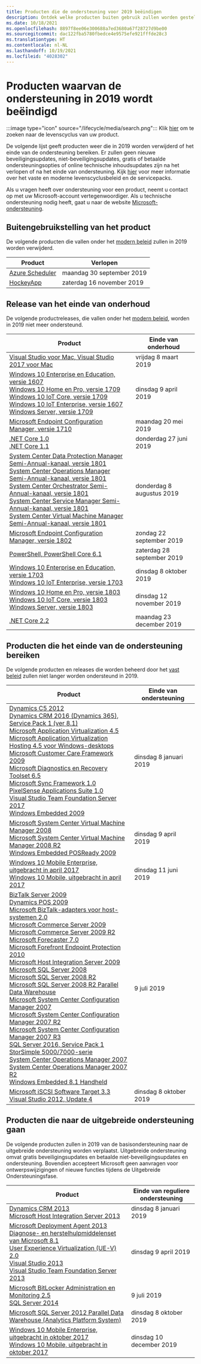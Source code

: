 ```yaml
---
title: Producten die de ondersteuning voor 2019 beëindigen
description: Ontdek welke producten buiten gebruik zullen worden gesteld, het einde van de ondersteuning bereiken of worden verplaatst van de basisondersteuning naar de uitgebreide ondersteuning in 2019.
ms.date: 10/18/2021
ms.openlocfilehash: 8897f8ee06e300688a7ed3680a67f28727d9be00
ms.sourcegitcommit: dac122fba5780fbedce4e9575efe921fffde28c3
ms.translationtype: HT
ms.contentlocale: nl-NL
ms.lasthandoff: 10/19/2021
ms.locfileid: "4028302"
---
```

# <a name="products-ending-support-in-2019"></a>Producten waarvan de ondersteuning in 2019 wordt beëindigd

:::image type="icon" source="/lifecycle/media/search.png":::
Klik [hier](/lifecycle/products/) om te zoeken naar de levenscyclus van uw product.

De volgende lijst geeft producten weer die in 2019 worden verwijderd of het einde van de ondersteuning bereiken. Er zullen geen nieuwe beveiligingsupdates, niet-beveiligingsupdates, gratis of betaalde ondersteuningsopties of online technische inhoudsupdates zijn na het verlopen of na het einde van ondersteuning. Kijk [hier](/lifecycle/overview/product-end-of-support-overview) voor meer informatie over het vaste en moderne levenscyclusbeleid en de servicepacks.

Als u vragen heeft over ondersteuning voor een product, neemt u contact op met uw Microsoft-account vertegenwoordiger. Als u technische ondersteuning nodig heeft, gaat u naar de website [Microsoft-ondersteuning](https://support.microsoft.com/contactus/?ws=support).

## <a name="product-retirements"></a>Buitengebruikstelling van het product

De volgende producten die vallen onder het [modern beleid](/lifecycle/policies/modern) zullen in 2019 worden verwijderd.

| Product | Verlopen |
| --- | --- |
| [Azure Scheduler](/lifecycle/products/azure-scheduler?branch=live)<br> | maandag 30 september 2019 |
| [HockeyApp](/lifecycle/products/hockeyapp?branch=live)<br> | zaterdag 16 november 2019 |


## <a name="release-end-of-servicing"></a>Release van het einde van onderhoud

De volgende productreleases, die vallen onder het [modern beleid](/lifecycle/policies/modern), worden in 2019 niet meer ondersteund.

| Product | Einde van onderhoud |
| --- | --- |
| [Visual Studio voor Mac, Visual Studio 2017 voor Mac](/lifecycle/products/visual-studio-for-mac?branch=live)<br> | vrijdag 8 maart 2019 |
| [Windows 10 Enterprise en Education, versie 1607](/lifecycle/products/windows-10-enterprise-and-education?branch=live)<br>[Windows 10 Home en Pro, versie 1709](/lifecycle/products/windows-10-home-and-pro?branch=live)<br>[Windows 10 IoT Core, versie 1709](/lifecycle/products/windows-10-iot-core?branch=live)<br>[Windows 10 IoT Enterprise, versie 1607](/lifecycle/products/windows-10-iot-enterprise?branch=live)<br>[Windows Server, versie 1709](/lifecycle/products/windows-server?branch=live)<br> | dinsdag 9 april 2019 |
| [Microsoft Endpoint Configuration Manager, versie 1710](/lifecycle/products/microsoft-endpoint-configuration-manager?branch=live)<br> | maandag 20 mei 2019 |
| [.NET Core 1.0](/lifecycle/products/microsoft-net-and-net-core?branch=live)<br>[.NET Core 1.1](/lifecycle/products/microsoft-net-and-net-core?branch=live)<br> | donderdag 27 juni 2019 |
| [System Center Data Protection Manager Semi-Annual-kanaal, versie 1801](/lifecycle/products/system-center-data-protection-manager-semi-annual-channel?branch=live)<br>[System Center Operations Manager Semi-Annual-kanaal, versie 1801](/lifecycle/products/system-center-operations-manager-semi-annual-channel?branch=live)<br>[System Center Orchestrator Semi-Annual-kanaal, versie 1801](/lifecycle/products/system-center-orchestrator-semi-annual-channel?branch=live)<br>[System Center Service Manager Semi-Annual-kanaal, versie 1801](/lifecycle/products/system-center-service-manager-semi-annual-channel?branch=live)<br>[System Center Virtual Machine Manager Semi-Annual-kanaal, versie 1801](/lifecycle/products/system-center-virtual-machine-manager-semi-annual-channel?branch=live)<br> | donderdag 8 augustus 2019 |
| [Microsoft Endpoint Configuration Manager, versie 1802](/lifecycle/products/microsoft-endpoint-configuration-manager?branch=live)<br> | zondag 22 september 2019 |
| [PowerShell, PowerShell Core 6.1](/lifecycle/products/powershell?branch=live)<br> | zaterdag 28 september 2019 |
| [Windows 10 Enterprise en Education, versie 1703](/lifecycle/products/windows-10-enterprise-and-education?branch=live)<br>[Windows 10 IoT Enterprise, versie 1703](/lifecycle/products/windows-10-iot-enterprise?branch=live)<br> | dinsdag 8 oktober 2019 |
| [Windows 10 Home en Pro, versie 1803](/lifecycle/products/windows-10-home-and-pro?branch=live)<br>[Windows 10 IoT Core, versie 1803](/lifecycle/products/windows-10-iot-core?branch=live)<br>[Windows Server, versie 1803](/lifecycle/products/windows-server?branch=live)<br> | dinsdag 12 november 2019 |
| [.NET Core 2.2](/lifecycle/products/microsoft-net-and-net-core?branch=live)<br> | maandag 23 december 2019 |


## <a name="products-reaching-end-of-support"></a>Producten die het einde van de ondersteuning bereiken

De volgende producten en releases die worden beheerd door het [vast beleid](/lifecycle/policies/fixed) zullen niet langer worden ondersteund in 2019.

| Product | Einde van ondersteuning |
| --- | --- |
| [Dynamics C5 2012](/lifecycle/products/dynamics-c5-2012?branch=live)<br>[Dynamics CRM 2016 (Dynamics 365), Service Pack 1 (ver 8.1)](/lifecycle/products/dynamics-crm-2016-dynamics-365?branch=live)<br>[Microsoft Application Virtualization 4.5](/lifecycle/products/microsoft-application-virtualization-45?branch=live)<br>[Microsoft Application Virtualization Hosting 4.5 voor Windows-desktops](/lifecycle/products/microsoft-application-virtualization-hosting-45?branch=live)<br>[Microsoft Customer Care Framework 2009](/lifecycle/products/microsoft-customer-care-framework-2009?branch=live)<br>[Microsoft Diagnostics en Recovery Toolset 6.5](/lifecycle/products/microsoft-diagnostics-and-recovery-toolset-65?branch=live)<br>[Microsoft Sync Framework 1.0](/lifecycle/products/microsoft-sync-framework-10?branch=live)<br>[PixelSense Applications Suite 1.0](/lifecycle/products/pixelsense-applications-suite-10?branch=live)<br>[Visual Studio Team Foundation Server 2017](/lifecycle/products/visual-studio-team-foundation-server-2017?branch=live)<br>[Windows Embedded 2009](/lifecycle/products/windows-embedded-2009?branch=live)<br> | dinsdag 8 januari 2019 |
| [Microsoft System Center Virtual Machine Manager 2008](/lifecycle/products/microsoft-system-center-virtual-machine-manager-2008?branch=live)<br>[Microsoft System Center Virtual Machine Manager 2008 R2](/lifecycle/products/microsoft-system-center-virtual-machine-manager-2008-r2?branch=live)<br>[Windows Embedded POSReady 2009](/lifecycle/products/windows-embedded-posready-2009?branch=live)<br> | dinsdag 9 april 2019 |
| [Windows 10 Mobile Enterprise, uitgebracht in april 2017](/lifecycle/products/windows-10-mobile-enterprise-released-in-april-2017?branch=live)<br>[Windows 10 Mobile, uitgebracht in april 2017](/lifecycle/products/windows-10-mobile-released-in-april-2017?branch=live)<br> | dinsdag 11 juni 2019 |
| [BizTalk Server 2009](/lifecycle/products/biztalk-server-2009?branch=live)<br>[Dynamics POS 2009](/lifecycle/products/dynamics-pos-2009?branch=live)<br>[Microsoft BizTalk-adapters voor host-systemen 2.0](/lifecycle/products/microsoft-biztalk-adapters-for-host-systems-20?branch=live)<br>[Microsoft Commerce Server 2009](/lifecycle/products/microsoft-commerce-server-2009?branch=live)<br>[Microsoft Commerce Server 2009 R2](/lifecycle/products/microsoft-commerce-server-2009-r2?branch=live)<br>[Microsoft Forecaster 7.0](/lifecycle/products/microsoft-forecaster-70?branch=live)<br>[Microsoft Forefront Endpoint Protection 2010](/lifecycle/products/microsoft-forefront-endpoint-protection-2010?branch=live)<br>[Microsoft Host Integration Server 2009](/lifecycle/products/microsoft-host-integration-server-2009?branch=live)<br>[Microsoft SQL Server 2008](/lifecycle/products/microsoft-sql-server-2008?branch=live)<br>[Microsoft SQL Server 2008 R2](/lifecycle/products/microsoft-sql-server-2008-r2?branch=live)<br>[Microsoft SQL Server 2008 R2 Parallel Data Warehouse](/lifecycle/products/microsoft-sql-server-2008-r2-parallel-data-warehouse?branch=live)<br>[Microsoft System Center Configuration Manager 2007](/lifecycle/products/microsoft-system-center-configuration-manager-2007?branch=live)<br>[Microsoft System Center Configuration Manager 2007 R2](/lifecycle/products/microsoft-system-center-configuration-manager-2007-r2?branch=live)<br>[Microsoft System Center Configuration Manager 2007 R3](/lifecycle/products/microsoft-system-center-configuration-manager-2007-r3?branch=live)<br>[SQL Server 2016, Service Pack 1](/lifecycle/products/sql-server-2016?branch=live)<br>[StorSimple 5000/7000-serie](/lifecycle/products/storsimple-50007000-series?branch=live)<br>[System Center Operations Manager 2007](/lifecycle/products/system-center-operations-manager-2007?branch=live)<br>[System Center Operations Manager 2007 R2](/lifecycle/products/system-center-operations-manager-2007-r2?branch=live)<br>[Windows Embedded 8.1 Handheld](/lifecycle/products/windows-embedded-81-handheld?branch=live)<br> | 9 juli 2019 |
| [Microsoft iSCSI Software Target 3.3](/lifecycle/products/microsoft-iscsi-software-target-33?branch=live)<br>[Visual Studio 2012, Update 4](/lifecycle/products/visual-studio-2012?branch=live)<br> | dinsdag 8 oktober 2019 |


## <a name="products-moving-to-extended-support"></a>Producten die naar de uitgebreide ondersteuning gaan

De volgende producten zullen in 2019 van de basisondersteuning naar de uitgebreide ondersteuning worden verplaatst. Uitgebreide ondersteuning omvat gratis beveiligingsupdates en betaalde niet-beveiligingsupdates en ondersteuning. Bovendien accepteert Microsoft geen aanvragen voor ontwerpswijzigingen of nieuwe functies tijdens de Uitgebreide Ondersteuningsfase.

| Product | Einde van reguliere ondersteuning |
| --- | --- |
| [Dynamics CRM 2013](/lifecycle/products/dynamics-crm-2013?branch=live)<br>[Microsoft Host Integration Server 2013](/lifecycle/products/microsoft-host-integration-server-2013?branch=live)<br> | dinsdag 8 januari 2019 |
| [Microsoft Deployment Agent 2013](/lifecycle/products/microsoft-deployment-agent-2013?branch=live)<br>[Diagnose- en herstelhulpmiddelenset van Microsoft 8.1](/lifecycle/products/microsoft-diagnostics-and-recovery-toolset-81?branch=live)<br>[User Experience Virtualization (UE-V) 2.0](/lifecycle/products/user-experience-virtualization-uev-20?branch=live)<br>[Visual Studio 2013](/lifecycle/products/visual-studio-2013?branch=live)<br>[Visual Studio Team Foundation Server 2013](/lifecycle/products/visual-studio-team-foundation-server-2013?branch=live)<br> | dinsdag 9 april 2019 |
| [Microsoft BitLocker Administration en Monitoring 2.5](/lifecycle/products/microsoft-bitlocker-administration-and-monitoring-25?branch=live)<br>[SQL Server 2014](/lifecycle/products/sql-server-2014?branch=live)<br> | 9 juli 2019 |
| [Microsoft SQL Server 2012 Parallel Data Warehouse (Analytics Platform System)](/lifecycle/products/microsoft-sql-server-2012-parallel-data-warehouse-analytics-platform-system?branch=live)<br> | dinsdag 8 oktober 2019 |
| [Windows 10 Mobile Enterprise, uitgebracht in oktober 2017](/lifecycle/products/windows-10-mobile-enterprise-released-in-october-2017?branch=live)<br>[Windows 10 Mobile, uitgebracht in oktober 2017](/lifecycle/products/windows-10-mobile-released-in-october-2017?branch=live)<br> | dinsdag 10 december 2019 |
